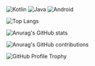 ![Kotlin](https://img.shields.io/badge/-Kotlin-7f52ff?style=flat&logo=kotlin&logoColor=white)
![Java](https://img.shields.io/badge/-Java-007396?style=flat&logo=java&logoColor=white)
![Android](https://img.shields.io/badge/-Android-3DDC84?style=flat&logo=android&logoColor=white)

<!-- [![Hits](https://hits.seeyoufarm.com/api/count/incr/badge.svg?url=https%3A%2F%2Fgithub.com%2Fwwwkr&2Fhit-counter&count_bg=%23332F2F&title_bg=%23332F2F&icon=android.svg&icon_color=%2377D558&title=hits&edge_flat=false)](https://hits.seeyoufarm.com) 
[![Velog's GitHub stats](https://velog-readme-stats.vercel.app/api/badge?name=Blog)](https://velog.io/@wwwkr) 
--> 
![Top Langs](https://github-readme-stats.vercel.app/api/top-langs/?username=wwwkr&layout=compact)


![Anurag's GitHub stats](https://github-readme-stats.vercel.app/api?username=wwwkr&show_icons=true&theme=radical&hide=issues,contribs&count_private=true)


![Anurag's GitHub contributions](https://github-readme-streak-stats.herokuapp.com/?user=wwwkr)



![GitHub Profile Trophy](https://github-profile-trophy.vercel.app/?username=wwwkr&rank=SSS,SS,S,AAA,AA,A,B,C,SECRET)
